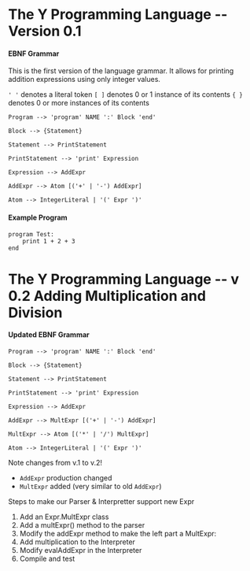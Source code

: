 # The Y Programming Language -- Version 0.1

#### EBNF Grammar
This is the first version of the language grammar. It allows for
printing addition expressions using only integer values.

`' '` denotes a literal token
`[ ]` denotes 0 or 1 instance of its contents
`{ }` denotes 0 or more instances of its contents

```
Program --> 'program' NAME ':' Block 'end'

Block --> {Statement}

Statement --> PrintStatement

PrintStatement --> 'print' Expression

Expression --> AddExpr

AddExpr --> Atom [('+' | '-') AddExpr]
            
Atom --> IntegerLiteral | '(' Expr ')'
```

#### Example Program
```
program Test:
    print 1 + 2 + 3
end
```

# The Y Programming Language -- v 0.2 Adding Multiplication and Division


#### Updated EBNF Grammar

```
Program --> 'program' NAME ':' Block 'end'

Block --> {Statement}

Statement --> PrintStatement

PrintStatement --> 'print' Expression

Expression --> AddExpr

AddExpr --> MultExpr [('+' | '-') AddExpr]
            
MultExpr --> Atom [('*' | '/') MultExpr]

Atom --> IntegerLiteral | '(' Expr ')'
```

Note changes from v.1 to v.2!
* `AddExpr` production changed
* `MultExpr` added (very similar to old `AddExpr`)

Steps to make our Parser & Interpretter support new Expr
1. Add an Expr.MultExpr class
2. Add a multExpr() method to the parser
3. Modify the addExpr method to make the left part a MultExpr:
4. Add multiplication to the Interpreter
5. Modify evalAddExpr in the Interpreter
6. Compile and test

